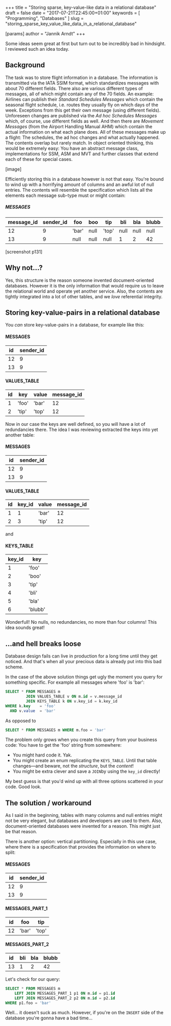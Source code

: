 +++
title = "Storing sparse, key-value-like data in a relational database"
draft = false
date = "2017-07-21T22:45:00+01:00"
keywords = [ "Programming", "Databases" ]
slug = "storing_sparse_key_value_like_data_in_a_relational_database"

[params]
  author = "Jannik Arndt"
+++

Some ideas seem great at first but turn out to be incredibly bad in hindsight. I reviewed such an idea today.

<!--more-->

## Background
The task was to store flight information in a database. The information is transmitted via the IATA SSIM format, which standardizes messages with about 70 different fields. There also are various different types of messages, all of which might contain any of the 70 fields. An example: Airlines can publish their _Standard Schedules Messages_ which contain the seasonal flight schedule, i.e. routes they usually fly on which days of the week. Exceptions from this get their own message (using different fields). Unforeseen changes are published via the _Ad hoc Schedules Messages_ which, of course, use different fields as well. And then there are _Movement Messages_ (from the Airport Handling Manual AHM) which contain the actual information on what each plane does.
All of these messages make up a flight: The schedules, the ad hoc changes and what actually happened. The contents overlap but rarely match.
In object oriented thinking, this would be extremely easy: You have an abstract message class, implementations for SSM, ASM and MVT and further classes that extend each of these for special cases.

[image]

Efficiently storing this in a database however is not that easy. You're bound to wind up with a horrifying amount of columns and an awful lot of null entries. The contents will resemble the specification which lists all the elements each message sub-type must or might contain:

##### MESSAGES
|  message_id | sender_id | foo          | boo  | tip   | bli  | bla  | blubb |
| ----------- | --------- | ------------ | ---- | ----- | ---- | ---- | ----- |
|  12         | 9         | 'bar'        | null | 'top' | null | null | null  |
|  13         | 9         | null         | null | null  | 1    | 2    | 42    |


[screenshot p131]

## Why not…?

Yes, this structure is the reason someone invented document-oriented databases. However it is the only information that would require us to leave the relational world and operate yet another service. Also, the contents are tightly integrated into a lot of other tables, and we _love_ referential integrity.

## Storing key-value-pairs in a relational database

You _can_ store key-value-pairs in a database, for example like this:

#### MESSAGES
|  id | sender_id |
| --- | --------- |
|  12 | 9         |
|  13 | 9         |

#### VALUES_TABLE
|  id | key   | value | message_id |
| --- | ----- | ----- | ---------- |
|   1 | 'foo' | 'bar' | 12         |
|   2 | 'tip' | 'top' | 12         |

Now in our case the keys are well defined, so you will have a lot of redundancies there. The idea I was reviewing extracted the keys into yet another table:

#### MESSAGES
|  id | sender_id|
| --- | ---------|
|  12 | 9        |
|  13 | 9        |

#### VALUES_TABLE
|  id | key_id | value | message_id |
| --- | ------ | ----- | ---------- |
|   1 | 1      | 'bar' | 12         |
|   2 | 3      | 'tip' | 12         |

and

#### KEYS_TABLE
| key_id | key     |
| ------ | ------- |
| 1      | 'foo'   |
| 2      | 'boo'   |
| 3      | 'tip'   |
| 4      | 'bli'   |
| 5      | 'bla'   | 
| 6      | 'blubb' |

Wonderfull! No nulls, no redundancies, no more than four columns! This idea sounds great!

## …and hell breaks loose

Database design fails can live in production for a long time until they get noticed. And that's when all your precious data is already put into this bad scheme.

In the case of the above solution things get ugly the moment you query for something specific. For example all messages where 'foo' is 'bar':

```sql
SELECT * FROM MESSAGES m 
         JOIN VALUES_TABLE v ON m.id = v.message_id
         JOIN KEYS_TABLE k ON v.key_id = k.key_id
WHERE k.key    = 'foo' 
  AND v.value  = 'bar'
```
As opposed to

```sql
SELECT * FROM MESSAGES m WHERE m.foo = 'bar'
```

The problem only grows when you create this query from your business code: You have to get the 'foo' string from somewhere:

- You might hard code it. Yak.
- You might create an enum replicating the `KEYS_TABLE`. Until that table changes—and beware, not the _structure_, but the _content_!
- You might be extra clever and save a `JOIN`by using the `key_id` directly!

My best guess is that you'd wind up with all three options scattered in your code. Good look.

## The solution / workaround

As I said in the beginning, tables with many columns and null entries might not be very elegant, but databases and developers are used to them.
Also, document-oriented databases were invented for a reason. This might just be that reason.

There is another option: vertical partitioning. Especially in this use case, where there is a specification that provides the information on where to split:

#### MESSAGES
|  id | sender_id |
| --- | --------- |
|  12 | 9         |
|  13 | 9         |

#### MESSAGES_PART_1
|  id | foo     | tip   |
| --- | ------- | ----  |
|  12 | 'bar'   | 'top' |

#### MESSAGES_PART_2
|  id | bli  | bla  | blubb |
| --- | ---- | ---- | ----- |
|  13 | 1    | 2    | 42    |

Let's check for our query:

```sql
SELECT * FROM MESSAGES m 
    LEFT JOIN MESSAGES_PART_1 p1 ON m.id = p1.id
    LEFT JOIN MESSAGES_PART_2 p2 ON m.id = p2.id
WHERE p1.foo = 'bar'
```

Well… it doesn't suck as much. However, if you're on the `INSERT` side of the database you're gonna have a bad time…